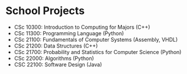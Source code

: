 # School Projects
* CSc 10300: Introduction to Computing for Majors (C++)
* CSc 11300: Programming Language (Python)
* CSc 21100: Fundamentals of Computer Systems (Assembly, VHDL)
* CSc 21200: Data Structures (C++)
* CSc 21700: Probability and Statistics for Computer Science (Python)
* CSc 22000: Algorithms (Python)
* CSC 22100: Software Design (Java)
